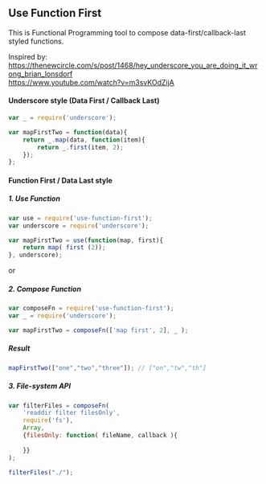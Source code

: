 Use Function First
------------------

This is Functional Programming tool to compose data-first/callback-last styled functions.

Inspired by:  
https://thenewcircle.com/s/post/1468/hey_underscore_you_are_doing_it_wrong_brian_lonsdorf  
https://www.youtube.com/watch?v=m3svKOdZijA

#### Underscore style (Data First / Callback Last)

```javascript
var _ = require('underscore');

var mapFirstTwo = function(data){
    return _.map(data, function(item){
        return _.first(item, 2);
    });
};
```

#### Function First / Data Last style

##### 1. Use Function

```javascript
var use = require('use-function-first');
var underscore = require('underscore');

var mapFirstTwo = use(function(map, first){
    return map( first (2));
}, underscore);
```
or 
##### 2. Compose Function

```javascript
var composeFn = require('use-function-first');
var _ = require('underscore');

var mapFirstTwo = composeFn(['map first', 2], _ );
```

##### Result

```javascript
mapFirstTwo(["one","two","three"]); // ["on","tw","th"]
```

##### 3. File-system API

```javascript
var filterFiles = composeFn(
    'readdir filter filesOnly',
    require('fs'),
    Array, 
    {filesOnly: function( fileName, callback ){
        
    }}
);

filterFiles("./");

```
